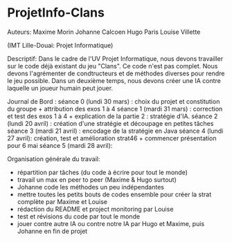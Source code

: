 # ProjetInfo-Clans

Auteurs:
Maxime Morin
Johanne Calcoen
Hugo Paris
Louise Villette

(IMT Lille-Douai: Projet Informatique)

Descriptif:
  Dans le cadre de l'UV Projet Informatique, nous devons travailler sur le code déjà existant du jeu "Clans". Ce code n'est pas complet. Nous devons l'agrémenter de condtructeurs et de méthodes diverses pour rendre le jeu possible.
  Dans un deuxième temps, nous devons créer une IA contre laquelle un joueur humain peut jouer.

Journal de Bord :
séance 0 (lundi 30 mars) : choix du projet et constitution du groupe + attribution des exos 1 à 4
séance 1 (mardi 31 mars) : correction et test des exos 1 à 4 + explication de la partie 2 : stratégie d'IA.
séance 2 (lundi 20 avril) : création d'une stratégie et découpage en petites tâches
séance 3 (mardi 21 avril) : encodage de la stratégie en Java
séance 4 (lundi 27 avril): création, test et amélioration strat46 + commencer présentation pour 6 mai
séance 5 (mardi 28 avril): 

Organisation générale du travail:
- répartition par tâches (du code à écrire pour tout le monde)
- travail un max en peer to peer (Maxime & Hugo surtout)
- Johanne code les méthodes un peu indépendantes
- mettre toutes les petits bouts de codes ensemble pour créer la strat complète par Maxime et Louise
- rédaction du README et project monitoring par Louise
- test et révisions du code par tout le monde
- jouer contre autre IA ou contre notre IA par Hugo et Maxime, puis Johanne en fin de projet

